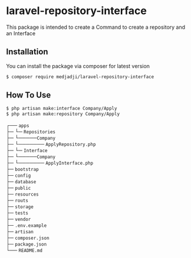 # laravel-repository-interface
This package is intended to create a Command to create a repository and an Interface


## Installation

You can install the package via composer for latest version
```bash
$ composer require medjadji/laravel-repository-interface
```
## How To Use 

```bash
$ php artisan make:interface Company/Apply
$ php artisan make:repository Company/Apply

```


┌── `apps` \
├─  └─ `Repositories` \
├─  └─────`Company` \
├─  └─────── `ApplyRepository.php` \
├─  └─ `Interface` \
├─  └─────`Company` \
├─  └─────── `ApplyInterface.php` \
├─  `bootstrap` \
├─  `config` \
├─  `database` \
├─  `public` \
├─  `resources` \
├─  `routs` \
├─  `storage` \
├─  `tests` \
├─  `vendor` \
├─  `.env.example` \
├─  `artisan` \
├─  `composer.json` \
├─  `package.json` \
└── `README.md`

